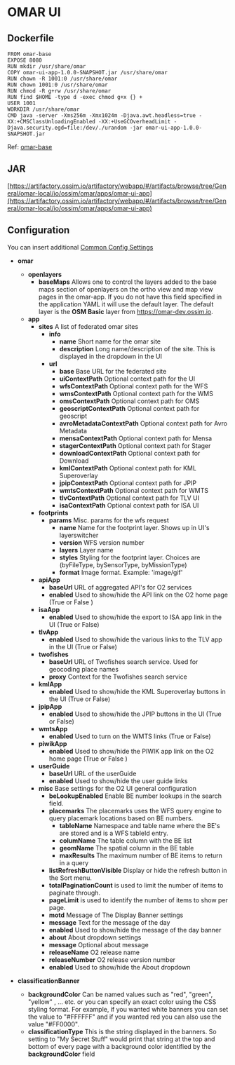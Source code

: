 # OMAR UI

## Dockerfile
```
FROM omar-base
EXPOSE 8080
RUN mkdir /usr/share/omar
COPY omar-ui-app-1.0.0-SNAPSHOT.jar /usr/share/omar
RUN chown -R 1001:0 /usr/share/omar
RUN chown 1001:0 /usr/share/omar
RUN chmod -R g+rw /usr/share/omar
RUN find $HOME -type d -exec chmod g+x {} +
USER 1001
WORKDIR /usr/share/omar
CMD java -server -Xms256m -Xmx1024m -Djava.awt.headless=true -XX:+CMSClassUnloadingEnabled -XX:+UseGCOverheadLimit -Djava.security.egd=file:/dev/./urandom -jar omar-ui-app-1.0.0-SNAPSHOT.jar
```
Ref: [omar-base](../../../omar-base/docs/install-guide/omar-base/)

## JAR
[https://artifactory.ossim.io/artifactory/webapp/#/artifacts/browse/tree/General/omar-local/io/ossim/omar/apps/omar-ui-app](https://artifactory.ossim.io/artifactory/webapp/#/artifacts/browse/tree/General/omar-local/io/ossim/omar/apps/omar-ui-app)

## Configuration
You can insert additional [Common Config Settings](../../../omar-common/docs/install-guide/omar-common/#common-config-settings)

* **omar**
    * **openlayers**
      * **baseMaps** Allows one to control the layers added to the base maps section of openlayers on the ortho view and map view pages in the omar-app. If you do not have this field specified in the application YAML it will use the default layer. The default layer is the **OSM Basic** layer from https://omar-dev.ossim.io.
    * **app**
      * **sites** A list of federated omar sites
        * **info**
          * **name** Short name for the omar site
          * **description** Long name/description of the site.  This is displayed in the dropdown in the UI
        * **url**
          * **base** Base URL for the federated site
          * **uiContextPath** Optional context path for the UI
          * **wfsContextPath** Optional context path for the WFS
          * **wmsContextPath** Optional context path for the WMS
          * **omsContextPath** Optional context path for OMS
          * **geoscriptContextPath** Optional context path for geoscript
          * **avroMetadataContextPath** Optional context path for Avro Metadata
          * **mensaContextPath** Optional context path for Mensa
          * **stagerContextPath** Optional context path for Stager
          * **downloadContextPath** Optional context path for Download
          * **kmlContextPath** Optional context path for KML Superoverlay
          * **jpipContextPath** Optional context path for JPIP
          * **wmtsContextPath** Optional context path for WMTS
          * **tlvContextPath** Optional context path for TLV UI
          * **isaContextPath** Optional context path for ISA UI
      * **footprints**
        * **params** Misc. params for the wfs request
          * **name** Name for the footprint layer.  Shows up in UI's layerswitcher
          * **version** WFS version number
          * **layers** Layer name
          * **styles** Styling for the footprint layer. Choices are (byFileType, bySensorType, byMissionType)
          * **format** Image format. Example: 'image/gif'
      * **apiApp**
        * **baseUrl** URL of aggregated API's for O2 services
        * **enabled** Used to show/hide the API link on the O2 home page (True or False )
      * **isaApp**
        * **enabled** Used to show/hide the export to ISA app link in the UI (True or False)
      * **tlvApp**
        * **enabled** Used to show/hide the various links to the TLV app in the UI (True or False)
      * **twofishes**
        * **baseUrl** URL of Twofishes search service.  Used for geocoding place names
        * **proxy** Context for the Twofishes search service
      * **kmlApp**
        * **enabled** Used to show/hide the KML Superoverlay buttons in the UI (True or False)
      * **jpipApp**
        * **enabled** Used to show/hide the JPIP buttons in the UI (True or False)
      * **wmtsApp**
        * **enabled** Used to turn on the WMTS links (True or False)
      * **piwikApp**
        * **enabled** Used to show/hide the PIWIK app link on the O2 home page (True or False )
      * **userGuide**
        * **baseUrl** URL of the userGuide
        * **enabled** Used to show/hide the user guide links
      * **misc** Base settings for the O2 UI general configuration
        * **beLookupEnabled** Enable BE number lookups in the search field.
        * **placemarks** The placemarks uses the WFS query engine to query placemark locations based on BE numbers.  
          * **tableName** Namespace and table name where the BE's are stored and is a WFS tableId entry.
          * **columName** The table column with the BE list
          * **geomName** The spatial column in the BE table
          * **maxResults** The maximum number of BE items to return in a query
        * **listRefreshButtonVisible** Display or hide the refresh button in the Sort menu.
        * **totalPaginationCount** is used to limit the number of items to paginate through.  
        * **pageLimit** is used to identify the number of items to show per page.
        * **motd** Message of The Display Banner settings
         * **message** Text for the message of the day
         * **enabled** Used to show/hide the message of the day banner
        * **about** About dropdown settings
         * **message** Optional about message
         * **releaseName** O2 release name
         * **releaseNumber** O2 release version number
         * **enabled** Used to show/hide the About dropdown

* **classificationBanner**
  * **backgroundColor** Can be named values such as "red", "green", "yellow" , ... etc. or you can specify an exact color using the CSS styling format.  For example, if you wanted white banners you can set the value to "#FFFFFF" and if you wanted red you can also use the value "#FF0000".
  * **classificationType** This is the string displayed in the banners.  So setting to "My Secret Stuff" would print that string at the top and bottom of every page with a background color identified by the **backgroundColor** field
